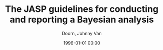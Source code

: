 ---
layout: post
title: The JASP guidelines for conducting and reporting a Bayesian analysis

date: 1996-01-01 00:00
author: Doorn, Johnny Van
tags: ["bilingual","bilingual advantage","cognitive development","exploration–exploitation","infant","language"]
journal: Psychonomic Bulletin and Review

link: https://doi.org/10.1016/j.tics.2021.06.002

year: 2021
---